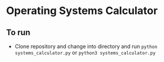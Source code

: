 # Operating Systems Calculator

## To run

* Clone repository and change into directory and run ```python systems_calculator.py``` or  ```python3 systems_calculator.py``` 
